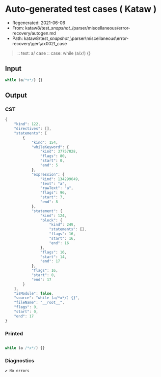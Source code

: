 # Auto-generated test cases ( Kataw )
- Regenerated: 2021-06-06
- From: kataw8/test\__snapshot__/parser/miscellaneous/error-recovery/autogen.md
- Path: kataw8/test\__snapshot__\parser\miscellaneous\error-recovery\gen\ax002f_case
> :: test: a/ case
> :: case: while (a/*x*/) {}
## Input

`````js
while (a/*x*/) {}
`````
## Output

### CST

```javascript
{
    "kind": 122,
    "directives": [],
    "statements": [
        {
            "kind": 154,
            "whileKeyword": {
                "kind": 37757028,
                "flags": 80,
                "start": 0,
                "end": 5
            },
            "expression": {
                "kind": 134299649,
                "text": "a",
                "rawText": "a",
                "flags": 96,
                "start": 7,
                "end": 8
            },
            "statement": {
                "kind": 124,
                "block": {
                    "kind": 249,
                    "statements": [],
                    "flags": 16,
                    "start": 16,
                    "end": 16
                },
                "flags": 16,
                "start": 14,
                "end": 17
            },
            "flags": 16,
            "start": 0,
            "end": 17
        }
    ],
    "isModule": false,
    "source": "while (a/*x*/) {}",
    "fileName": "__root__",
    "flags": 0,
    "start": 0,
    "end": 17
}
```

### Printed

```javascript

while (a /*x*/) {}
```

### Diagnostics

```javascript
✔ No errors
```

